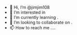 - 👋 Hi, I’m @jimjim108 
- 👀 I’m interested in 
- 🌱 I’m currently learning .
- 💞️ I’m looking to collaborate on .
- 📫 How to reach me ....

<!---
jimjim108/jimjim108 is a ✨ special ✨ repository because its `README.md` (this file) appears on your GitHub profile.
You can click the Preview link to take a look at your changes.
--->

